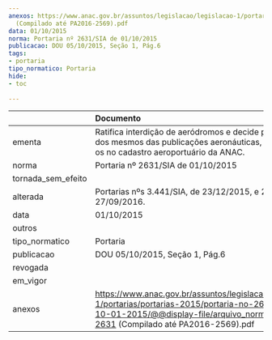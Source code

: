 ```yaml
---
anexos: https://www.anac.gov.br/assuntos/legislacao/legislacao-1/portarias/portarias-2015/portaria-no-2631-sia-de-10-01-2015/@@display-file/arquivo_norma/PA2015-2631
  (Compilado até PA2016-2569).pdf
data: 01/10/2015
norma: Portaria nº 2631/SIA de 01/10/2015
publicacao: DOU 05/10/2015, Seção 1, Pág.6
tags:
- portaria
tipo_normatico: Portaria
hide: 
- toc 
 
---
```


|                    | Documento                                                                                                                                                                                     |
|:-------------------|:----------------------------------------------------------------------------------------------------------------------------------------------------------------------------------------------|
| ementa             | Ratifica interdição de aeródromos e decide pela exclusão dos mesmos das publicações aeronáuticas, mantendo-os no cadastro aeroportuário da ANAC.                                              |
| norma              | Portaria nº 2631/SIA de 01/10/2015                                                                                                                                                            |
| tornada_sem_efeito |                                                                                                                                                                                               |
| alterada           | Portarias nºs 3.441/SIA, de 23/12/2015, e 2.569/SIA, de 27/09/2016.                                                                                                                           |
| data               | 01/10/2015                                                                                                                                                                                    |
| outros             |                                                                                                                                                                                               |
| tipo_normatico     | Portaria                                                                                                                                                                                      |
| publicacao         | DOU 05/10/2015, Seção 1, Pág.6                                                                                                                                                                |
| revogada           |                                                                                                                                                                                               |
| em_vigor           |                                                                                                                                                                                               |
| anexos             | https://www.anac.gov.br/assuntos/legislacao/legislacao-1/portarias/portarias-2015/portaria-no-2631-sia-de-10-01-2015/@@display-file/arquivo_norma/PA2015-2631 (Compilado até PA2016-2569).pdf |